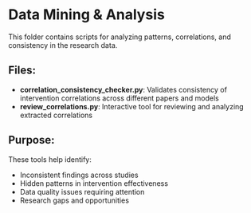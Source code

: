 # Data Mining & Analysis

This folder contains scripts for analyzing patterns, correlations, and consistency in the research data.

## Files:

- **correlation_consistency_checker.py**: Validates consistency of intervention correlations across different papers and models
- **review_correlations.py**: Interactive tool for reviewing and analyzing extracted correlations

## Purpose:

These tools help identify:
- Inconsistent findings across studies
- Hidden patterns in intervention effectiveness
- Data quality issues requiring attention
- Research gaps and opportunities